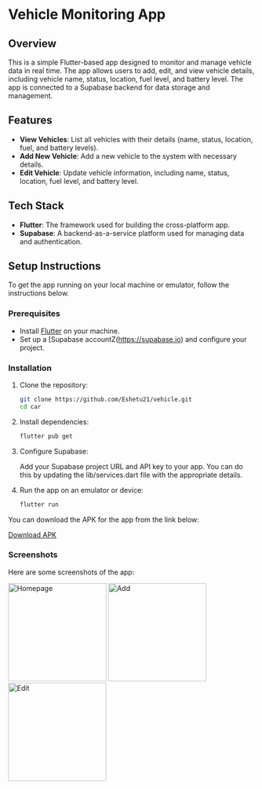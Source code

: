 # Vehicle Monitoring App

## Overview

This is a simple Flutter-based app designed to monitor and manage vehicle data in real time. The app allows users to add, edit, and view vehicle details, including vehicle name, status, location, fuel level, and battery level. The app is connected to a Supabase backend for data storage and management.

## Features

- **View Vehicles**: List all vehicles with their details (name, status, location, fuel, and battery levels).
- **Add New Vehicle**: Add a new vehicle to the system with necessary details.
- **Edit Vehicle**: Update vehicle information, including name, status, location, fuel level, and battery level.

## Tech Stack

- **Flutter**: The framework used for building the cross-platform app.
- **Supabase**: A backend-as-a-service platform used for managing data and authentication.

## Setup Instructions

To get the app running on your local machine or emulator, follow the instructions below.

### Prerequisites

- Install [Flutter](https://flutter.dev/docs/get-started/install) on your machine.
- Set up a [Supabase accountZ(https://supabase.io) and configure your project.

### Installation

1. Clone the repository:

   ```bash
   git clone https://github.com/Eshetu21/vehicle.git
   cd car
   
2. Install dependencies:

   ```bash
   flutter pub get

3. Configure Supabase:
   
   Add your Supabase project URL and API key to your app. You can do this by updating the lib/services.dart file with the appropriate details.

5. Run the app on an emulator or device:

   ```bash
   flutter run

You can download the APK for the app from the link below:

[Download APK](https://drive.google.com/file/d/1nlh2YvKluZeKBuzBClEDbsoXTEIvTu5D/view?usp=drive_link)

### Screenshots
Here are some screenshots of the app: 
<p>
  <img src="screenshot/home.jpg" alt="Homepage" width="200"/>
  <img src="screenshot/add.jpg" alt="Add" width="200"/>
  <img src="screenshot/edit.jpg" alt="Edit" width="200"/>
</p>
   
